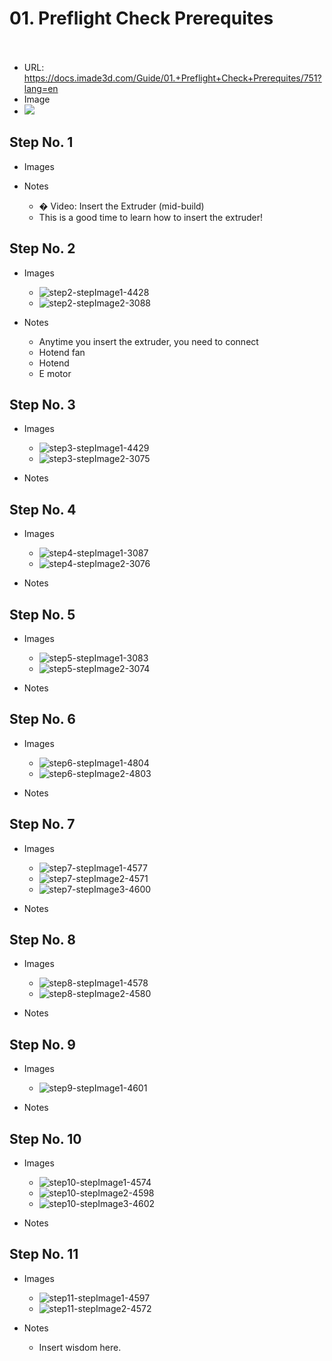 # 01. Preflight Check Prerequites</u><br><br>

   - URL: https://docs.imade3d.com/Guide/01.+Preflight+Check+Prerequites/751?lang=en
   - Image
   - ![](https://d17kynu4zpq5hy.cloudfront.net/igi/imade3d/1nEWeUmIBER3QNYy.medium)


  ## Step No. 1

   - Images

   - Notes
     - � Video: Insert the Extruder (mid-build)
     - This is a good time to learn how to insert the extruder!

  ## Step No. 2

   - Images
     - ![step2-stepImage1-4428](https://d17kynu4zpq5hy.cloudfront.net/igi/imade3d/buyHaiLJQblPSLRP.medium)
     - ![step2-stepImage2-3088](https://d17kynu4zpq5hy.cloudfront.net/igi/imade3d/oRjbNFgEx3CKAmXu.medium)

   - Notes
     - Anytime you insert the extruder, you need to connect
     - Hotend fan
     - Hotend
     - E motor

  ## Step No. 3

   - Images
     - ![step3-stepImage1-4429](https://d17kynu4zpq5hy.cloudfront.net/igi/imade3d/MaRjUKrWcGKcAkPH.medium)
     - ![step3-stepImage2-3075](https://d17kynu4zpq5hy.cloudfront.net/igi/imade3d/gQctVlKYMqAN5ZWa.medium)

   - Notes

  ## Step No. 4

   - Images
     - ![step4-stepImage1-3087](https://d17kynu4zpq5hy.cloudfront.net/igi/imade3d/UXKMGpMOqZTpSbvN.medium)
     - ![step4-stepImage2-3076](https://d17kynu4zpq5hy.cloudfront.net/igi/imade3d/iyPB3tFvbGwTqA3R.medium)

   - Notes

  ## Step No. 5

   - Images
     - ![step5-stepImage1-3083](https://d17kynu4zpq5hy.cloudfront.net/igi/imade3d/fFEjFAwpJO53aScL.medium)
     - ![step5-stepImage2-3074](https://d17kynu4zpq5hy.cloudfront.net/igi/imade3d/3ZGpaOqdga4qGVA1.medium)

   - Notes

  ## Step No. 6

   - Images
     - ![step6-stepImage1-4804](https://d17kynu4zpq5hy.cloudfront.net/igi/imade3d/rDlf3bIlaCyXMgEo.medium)
     - ![step6-stepImage2-4803](https://d17kynu4zpq5hy.cloudfront.net/igi/imade3d/oXLFpdQCbpFngjpI.medium)

   - Notes

  ## Step No. 7

   - Images
     - ![step7-stepImage1-4577](https://d17kynu4zpq5hy.cloudfront.net/igi/imade3d/22FlN1iZipMZBKNk.medium)
     - ![step7-stepImage2-4571](https://d17kynu4zpq5hy.cloudfront.net/igi/imade3d/2yREBpVIdDm2QptT.medium)
     - ![step7-stepImage3-4600](https://d17kynu4zpq5hy.cloudfront.net/igi/imade3d/JcYkArS1V3X1mGtd.medium)

   - Notes

  ## Step No. 8

   - Images
     - ![step8-stepImage1-4578](https://d17kynu4zpq5hy.cloudfront.net/igi/imade3d/ZAun1xV651qS3c4V.medium)
     - ![step8-stepImage2-4580](https://d17kynu4zpq5hy.cloudfront.net/igi/imade3d/cJwFsWDmHnnvWlUV.medium)

   - Notes

  ## Step No. 9

   - Images
     - ![step9-stepImage1-4601](https://d17kynu4zpq5hy.cloudfront.net/igi/imade3d/VV2DQVSaiHIP4UcT.medium)

   - Notes

  ## Step No. 10

   - Images
     - ![step10-stepImage1-4574](https://d17kynu4zpq5hy.cloudfront.net/igi/imade3d/Whek1pDLuxyYTORx.medium)
     - ![step10-stepImage2-4598](https://d17kynu4zpq5hy.cloudfront.net/igi/imade3d/eBrAkJaNQHSQTPkf.medium)
     - ![step10-stepImage3-4602](https://d17kynu4zpq5hy.cloudfront.net/igi/imade3d/4ljUBkwMumDOZGHm.medium)

   - Notes

  ## Step No. 11

   - Images
     - ![step11-stepImage1-4597](https://d17kynu4zpq5hy.cloudfront.net/igi/imade3d/n3vY2PKMTbHXlift.medium)
     - ![step11-stepImage2-4572](https://d17kynu4zpq5hy.cloudfront.net/igi/imade3d/kgXcNcJdlNMsFqgW.medium)

   - Notes
     - Insert wisdom here.
